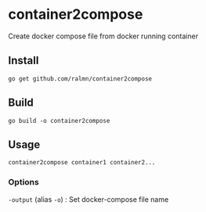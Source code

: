 # container2compose
Create docker compose file from docker running container


## Install

`go get github.com/ralmn/container2compose`

## Build

`go build -o container2compose`

## Usage

`container2compose container1 container2...`

### Options

`-output` (alias `-o`) : Set docker-compose file name